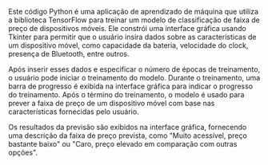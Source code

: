 Este código Python é uma aplicação de aprendizado de máquina que utiliza a biblioteca TensorFlow para treinar um modelo de classificação de faixa de preço de dispositivos móveis. Ele constrói uma interface gráfica usando Tkinter para permitir que o usuário insira dados sobre as características de um dispositivo móvel, como capacidade da bateria, velocidade do clock, presença de Bluetooth, entre outros.

Após inserir esses dados e especificar o número de épocas de treinamento, o usuário pode iniciar o treinamento do modelo. Durante o treinamento, uma barra de progresso é exibida na interface gráfica para indicar o progresso do treinamento. Após o término do treinamento, o modelo é usado para prever a faixa de preço de um dispositivo móvel com base nas características fornecidas pelo usuário.

Os resultados da previsão são exibidos na interface gráfica, fornecendo uma descrição da faixa de preço prevista, como "Muito acessível, preço bastante baixo" ou "Caro, preço elevado em comparação com outras opções".
